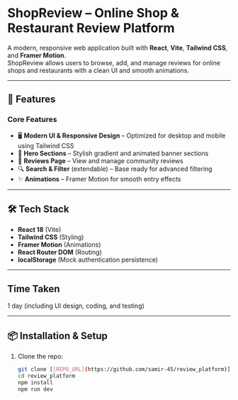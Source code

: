 # ShopReview – Online Shop & Restaurant Review Platform

A modern, responsive web application built with **React**, **Vite**, **Tailwind CSS**, and **Framer Motion**.  
ShopReview allows users to browse, add, and manage reviews for online shops and restaurants with a clean UI and smooth animations.

---

## 🚀 Features

### **Core Features**
- 🖥 **Modern UI & Responsive Design** – Optimized for desktop and mobile using Tailwind CSS
- 🎯 **Hero Sections** – Stylish gradient and animated banner sections
- 📝 **Reviews Page** – View and manage community reviews
- 🔍 **Search & Filter** (extendable) – Base ready for advanced filtering
- ✨ **Animations** – Framer Motion for smooth entry effects

---

## 🛠 Tech Stack

- **React 18** (Vite)
- **Tailwind CSS** (Styling)
- **Framer Motion** (Animations)
- **React Router DOM** (Routing)
- **localStorage** (Mock authentication persistence)

---

## Time Taken
1 day (including UI design, coding, and testing)

---

## 📦 Installation & Setup
1. Clone the repo:
   ```bash
   git clone [[REPO_URL](https://github.com/samir-45/review_platform)]
   cd review_platform
   npm install
   npm run dev
